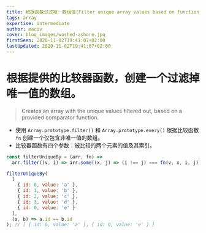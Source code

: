 ```yaml
---
title: 根据函数过滤唯一数组值(Filter unique array values based on function)
tags: array
expertise: intermediate
author: maciv
cover: blog_images/washed-ashore.jpg
firstSeen: 2020-11-02T19:41:07+02:00
lastUpdated: 2020-11-02T19:41:07+02:00
---
```


# 根据提供的比较器函数，创建一个过滤掉唯一值的数组。
> Creates an array with the unique values filtered out, based on a provided comparator function.

- 使用 `Array.prototype.filter()` 和 `Array.prototype.every()` 根据比较函数 `fn` 创建一个仅包含非唯一值的数组。
- 比较器函数有四个参数：被比较的两个元素的值及其索引。

```js
const filterUniqueBy = (arr, fn) =>
  arr.filter((v, i) => arr.some((x, j) => (i !== j) === fn(v, x, i, j)));
```

```js
filterUniqueBy(
  [
    { id: 0, value: 'a' },
    { id: 1, value: 'b' },
    { id: 2, value: 'c' },
    { id: 3, value: 'd' },
    { id: 0, value: 'e' }
  ],
  (a, b) => a.id == b.id
); // [ { id: 0, value: 'a' }, { id: 0, value: 'e' } ]
```
